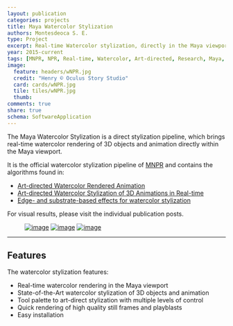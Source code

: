 ```yaml
---
layout: publication
categories: projects
title: Maya Watercolor Stylization
authors: Montesdeoca S. E.
type: Project
excerpt: Real-time Watercolor stylization, directly in the Maya viewport
year: 2015-current
tags: [MNPR, NPR, Real-time, Watercolor, Art-directed, Research, Maya, Software]
image:
  feature: headers/wNPR.jpg
  credit: "Henry © Oculus Story Studio"
  card: cards/wNPR.jpg
  tile: tiles/wNPR.jpg
  thumb:
comments: true
share: true
schema: SoftwareApplication
---
```



The Maya Watercolor Stylization is a direct stylization pipeline, which brings real-time watercolor rendering of 3D objects and animation directly within the Maya viewport.

It is the official watercolor stylization pipeline of [MNPR](../Maya-NPR) and contains the algorithms found in:

* [Art-directed Watercolor Rendered Animation](../../articles/Art-directed-Watercolor-Rendered-Animation)
* [Art-directed Watercolor Stylization of 3D Animations in Real-time](../../articles/Art-directed-watercolor-stylization-of-3D-animations-in-real-time)
* [Edge- and substrate-based effects for watercolor stylization](../../articles/Edge-and-substrate-based-effects-for-watercolor-stylization/)

For visual results, please visit the individual publication posts.

<!-- Links to Sign Up and Documentation -->
<figure class="pull-center no-shadows custom">
  <a href="https://github.com/semontesdeoca/MNPR/releases/latest"><img src="{{site.url}}/images/buttons/download.jpg" alt="image"></a>
	<a href="https://goo.gl/forms/dHDqfQsqY2wuVwXt1"><img src="{{site.url}}/images/buttons/up2date.jpg" alt="image"></a>
  <a href="https://mnpr.artineering.io/"><img src="{{site.url}}/images/buttons/docs.jpg" alt="image"></a>
</figure>

------------------------

## Features
The watercolor stylization features:

* Real-time watercolor rendering in the Maya viewport
* State-of-the-Art watercolor stylization of 3D objects and animation
* Tool palette to art-direct stylization with multiple levels of control
* Quick rendering of high quality still frames and playblasts
* Easy installation
